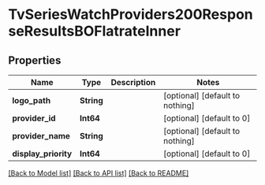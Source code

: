 # TvSeriesWatchProviders200ResponseResultsBOFlatrateInner


## Properties
Name | Type | Description | Notes
------------ | ------------- | ------------- | -------------
**logo_path** | **String** |  | [optional] [default to nothing]
**provider_id** | **Int64** |  | [optional] [default to 0]
**provider_name** | **String** |  | [optional] [default to nothing]
**display_priority** | **Int64** |  | [optional] [default to 0]


[[Back to Model list]](../README.md#models) [[Back to API list]](../README.md#api-endpoints) [[Back to README]](../README.md)


